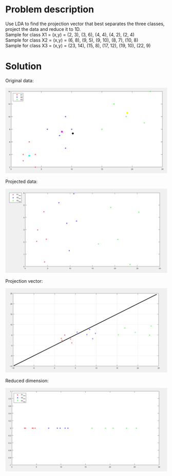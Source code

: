 # Problem description
Use LDA to find the projection vector that best separates the three classes, project the data and reduce it to 1D.  
Sample for class X1 = (x,y) = (2, 3), (3, 6), (4, 4), (4, 2), (2, 4)  
Sample for class X2 = (x,y) = (6, 8), (9, 5), (9, 10), (8, 7), (10, 8)  
Sample for class X3 = (x,y) = (23, 14), (15, 8), (17, 12), (19, 10), (22, 9)  
  
# Solution
  
Original data:  
<p align="center">
	<img src="https://raw.githubusercontent.com/Dzvezdana/machine-learning-and-data-science/master/LDA/original_data.jpg">  
</p>
  
Projected data:  
<p align="center">  
	<img src="https://raw.githubusercontent.com/Dzvezdana/machine-learning-and-data-science/master/LDA/projected_data.jpg">  
</p>
  
Projection vector:   
<p align="center">
	<img src="https://raw.githubusercontent.com/Dzvezdana/machine-learning-and-data-science/master/LDA/projection_vector.jpg">  
</p>
  
Reduced dimension:     
<p align="center">
	<img src="https://raw.githubusercontent.com/Dzvezdana/machine-learning-and-data-science/master/LDA/reduced_dimension.jpg">  
</p>